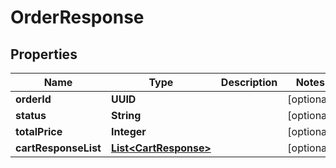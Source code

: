 

# OrderResponse

## Properties

Name | Type | Description | Notes
------------ | ------------- | ------------- | -------------
**orderId** | **UUID** |  |  [optional]
**status** | **String** |  |  [optional]
**totalPrice** | **Integer** |  |  [optional]
**cartResponseList** | [**List&lt;CartResponse&gt;**](CartResponse.md) |  |  [optional]



